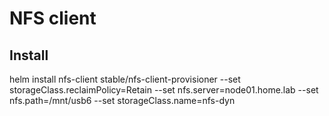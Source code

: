 # NFS client

## Install

helm install nfs-client stable/nfs-client-provisioner --set storageClass.reclaimPolicy=Retain --set nfs.server=node01.home.lab --set nfs.path=/mnt/usb6 --set storageClass.name=nfs-dyn